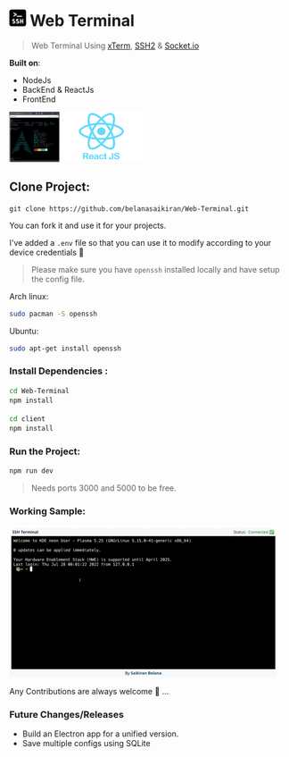 # <img width="30px"  src="./Images/SSH.png"/> Web Terminal

> Web Terminal Using [xTerm](https://www.npmjs.com/package/xterm), [SSH2](https://www.npmjs.com/package/ssh2) & [Socket.io](https://socket.io/)



**Built on**:

- NodeJs 
- BackEnd & ReactJs
- FrontEnd

​<img width="90px" height="90px" src="./Images/WorkingScreen.png"/><img width="150px" height="90px" src="./Images/ReactJs.png"/>



## Clone Project:
```
git clone https://github.com/belanasaikiran/Web-Terminal.git
```


You can fork it and use it for your projects.

I've added a `.env` file so that you can use it to modify according to your device credentials 🔑


> Please make sure you have `openssh` installed locally and have setup the config file.

Arch linux: 
```bash
sudo pacman -S openssh
```

Ubuntu:
```bash
sudo apt-get install openssh
```


### Install Dependencies :

```bash
cd Web-Terminal
npm install

cd client
npm install
```

### Run the Project:

```bash
npm run dev
```

> Needs ports 3000 and 5000 to be free.

### Working Sample:

<img src="./Images/giphy.gif" />

Any Contributions are always welcome 🤗 …


### Future Changes/Releases
- Build an Electron app for a unified version.
- Save multiple configs using SQLite





